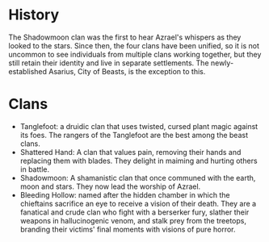# History

The Shadowmoon clan was the first to hear Azrael's whispers as they looked to the stars. Since then, the four clans have been unified, so it is not uncommon to see individuals from multiple clans working together, but they still retain their identity and live in separate settlements. The newly-established Asarius, City of Beasts, is the exception to this.

# Clans

* Tanglefoot: a druidic clan that uses twisted, cursed plant magic against its foes. The rangers of the Tanglefoot are the best among the beast clans.
* Shattered Hand: A clan that values pain, removing their hands and replacing them with blades. They delight in maiming and hurting others in battle.
* Shadowmoon: A shamanistic clan that once communed with the earth, moon and stars. They now lead the worship of Azrael.
* Bleeding Hollow: named after the hidden chamber in which the chieftains sacrifice an eye to receive a vision of their death. They are a fanatical and crude clan who fight with a berserker fury, slather their weapons in hallucinogenic venom, and stalk prey from the treetops, branding their victims' final moments with visions of pure horror.